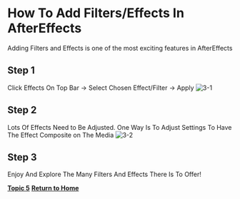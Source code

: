 # How To Add Filters/Effects In AfterEffects

Adding Filters and Effects is one of the most exciting features in AfterEffects

## Step 1

Click Effects On Top Bar -> Select Chosen Effect/Filter -> Apply
![3-1](https://user-images.githubusercontent.com/97974825/204566904-a50a7f45-0496-4a96-b2c2-305f4f71a9a6.png)


## Step 2

Lots Of Effects Need to Be Adjusted. One Way Is To Adjust Settings To Have The Effect Composite on The Media
![3-2](https://user-images.githubusercontent.com/97974825/204566926-dc5cfe54-e6cb-4ebb-945d-a9219bee5591.png)

## Step 3
Enjoy And Explore The Many Filters And Effects There Is To Offer!


[**Topic 5**](Topic5.md)
[**Return to Home**](README.md)
